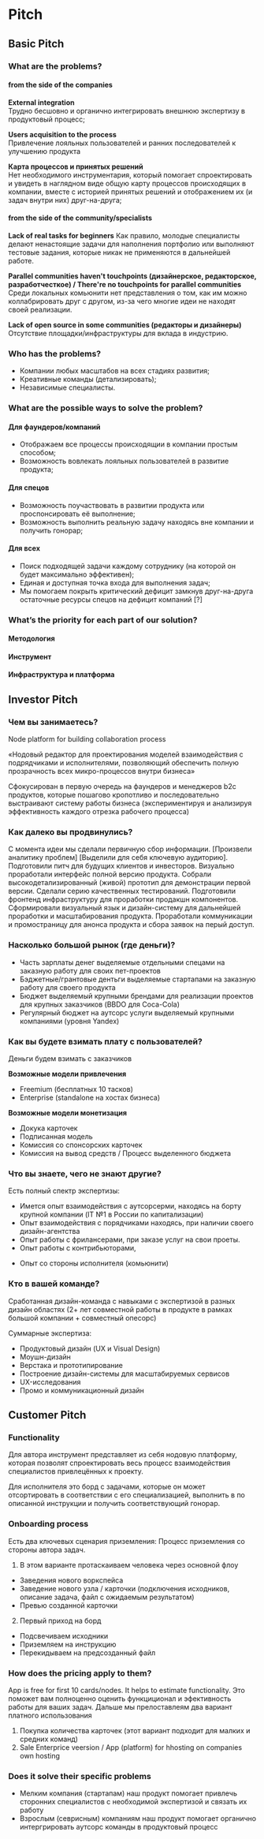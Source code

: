 # Pitch

## Basic Pitch

### What are the problems?

#### from the side of the companies
**External integration**  
Трудно бесшовно и органично интегрировать внешнюю экспертизу в продуктовый процесс;

**Users acquisition to the process**  
Привлечение лояльных пользователей и ранних последователей к улучшению продукта

**Карта процессов и принятых решений**  
Нет необходимого инструментария, который помогает спроектировать и увидеть в наглядном виде общую карту процессов происходящих в компании, вместе с историей принятых решений и отображением их (и задач внутри них) друг-на-друга;

#### from the side of the community/specialists
**Lack of real tasks for beginners**
Как правило, молодые специалисты делают ненастоящие задачи для наполнения портфолио или выполняют тестовые задания, которые никак не применяются в дальнейшей работе.

**Parallel communities haven't touchpoints (дизайнерское, редакторское, разработчесткое) / There're no touchpoints for parallel communities**  
Среди локальных комьюнити нет представления о том, как им можно коллабрировать друг с другом, из-за чего многие идеи не находят своей реализации.

**Lack of open source in some communities (редакторы и дизайнеры)**  
Отсутствие площадки/инфраструктуры для вклада в индустрию.


### Who has the problems?
- Компании любых масштабов на всех стадиях развития;
- Креативные команды (детализировать);
- Независимые специалисты.


### What are the possible ways to solve the problem?

#### Для фаундеров/компаний
- Отображаем все процессы происходящии в компании простым способом;
- Возможность вовлекать лояльных пользователей в развитие продукта;

#### Для спецов
- Возможность поучаствовать в развитии продукта или проспонсировать её выполнение;
- Возможность выполнить реальную задачу находясь вне компании и получить гонорар;

#### Для всех
- Поиск подходящей задачи каждому сотруднику (на которой он будет максимально эффективен);
- Единая и доступная точка входа для выполнения задач;
- Мы помогаем покрыть критический дефицит замкнув друг-на-друга остаточные ресурсы спецов на дефицит компаний [?]


### What’s the priority for each part of our solution?

#### Методология

#### Инструмент

#### Инфраструктура и платформа




## Investor Pitch
### Чем вы занимаетесь?
Node platform for building collaboration process

«Нодовый редактор для проектирования моделей взаимодействия с подрядчиками и исполнителями, позволяющий обеспечить полную прозрачность всех микро-процессов внутри бизнеса»

Сфокусирован в первую очередь на фаундеров и менеджеров b2c продуктов, которые пошагово кропотливо и последовательно выстраивают систему работы бизнеса (экспериментируя и анализируя эффективность каждого отрезка рабочего процесса)

### Как далеко вы продвинулись?
С момента идеи мы сделали первичную сбор информации. [Произвели аналитику проблем] [Выделили для себя ключевую аудиторию]. Подготовили питч для будущих клиентов и инвесторов. Визуально проработали интерфейс полной версию продукта. Собрали высокодетализированный (живой) прототип для демонстрации первой версии. Сделали серию качественных тестирований. Подготовили фронтенд инфраструктуру для проработки продакшн компонентов. Сформировали визуальный язык и дизайн-систему для дальнейшей проработки и масштабирования продукта. Проработали коммуникации и промостраницу для анонса продукта и сбора заявок на перый доступ.


### Насколько большой рынок (где деньги)?
- Часть зарплаты денег выделяемые отдельными спецами на заказную работу для своих пет-проектов
- Бэджетные/грантовые дентьги выделяемые стартапами на заказную работу для своего продукта
- Бюджет выделяемый крупными брендами для реализации проектов для крупных заказчиков (BBDO для Coca-Cola)
- Регулярный бюджет на аутсорс услуги выделяемый крупными компаниями (уровня Yandex)

### Как вы будете взимать плату с пользователей?
Деньги будем взимать с заказчиков

**Возможные модели привлечения**
- Freemium (бесплатных 10 тасков)
- Enterprise (standalone на хостах бизнеса)

**Возможные модели монетизация**
- Докука карточек
- Подписанная модель
- Комиссия со спонсорских карточек
- Комиссия на вывод средств / Процесс выделенного бюджета

### Что вы знаете, чего не знают другие?
Есть полный спектр экспертизы:
- Имется опыт взаимодействия с аутсорсерми, находясь на борту крупной компании (IT №1 в России по капитализации)
- Опыт взаимодействия с порядчиками находясь, при наличии своего дизайн-агентства
- Опыт работы с фрилансерами, при заказе услуг на свои проеты.
- Опыт работы с контрибьюторами, 

+ Опыт со стороны исполнителя (комьюнити)

### Кто в вашей команде?
Сработанная дизайн-команда c навыками с экспертизой в разных дизайн областях (2+ лет совместной работы в продукте в рамках большой компании + совместный опесорс)

Суммарные экспертиза:
- Продуктовый дизайн (UX и Visual Design)
- Моушн-дизайн
- Верстака и прототипирование
- Построение дизайн-системы для масштабируемых сервисов
- UX-исследования
- Промо и коммуникационный дизайн



## Customer Pitch

### Functionality
Для автора инструмент представляет из себя нодовую платформу, которая позволят спроектировать весь процесс взаимодействия специалистов привлецённых к проекту.

Для исполнителя это борд с задачами, которые он может отсортировать в соответствии с его специализацией, выполнить в по описанной инструкции и получить соответствующий гонорар.

### Onboarding process
Есть два ключевых сценария приземления:
Процесс приземления со стороны автора задач. 
1. В этом варианте протаскаиваем человека через основной флоу
- Заведения нового воркспейса
- Заведение нового узла / карточки (подключения исходников, описание задача, файл с ожидаемым результатом)
- Превью созданной карточки

2. Первый приход на борд
- Подсвечиваем исходники
- Приземляем на инструкцию
- Перекидываем на предсозданный файл


### How does the pricing apply to them?
App is free for first 10 cards/nodes. It helps to estimate functionality. Это поможет вам полноценно оценить функциционал и эфективность работы для ваших задач. Дальше мы прелоставлеям два вариант платного использования
1. Покупка количества карточек (этот вариант подходит для малких и средних команд)
2. Sale Enterprice veersion / App (platform) for hhosting on companies own hosting

### Does it solve their specific problems
- Мелким компания (стартапам) наш продукт помогает привлечь сторонних специалистов с необходимой экспертизой и связать их работу
- Взрослым (севрисным) компаниям наш продукт помогает органично интергрировать аутсорс команды в продуктовый процесс

